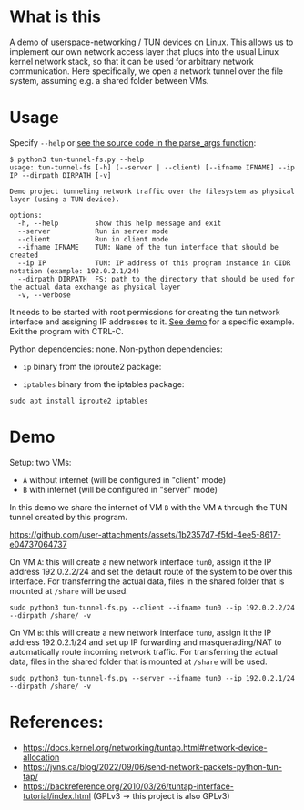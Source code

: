 # What is this

A demo of userspace-networking / TUN devices on Linux.
This allows us to implement our own network access layer that plugs into the usual Linux kernel network stack, so that it can be used for arbitrary network communication.
Here specifically, we open a network tunnel over the file system, assuming e.g. a shared folder between VMs.

# Usage

Specify `--help` or [see the source code in the parse_args function](tun-tunnel-fs.py#L26):

```
$ python3 tun-tunnel-fs.py --help
usage: tun-tunnel-fs [-h] (--server | --client) [--ifname IFNAME] --ip IP --dirpath DIRPATH [-v]

Demo project tunneling network traffic over the filesystem as physical layer (using a TUN device).

options:
  -h, --help         show this help message and exit
  --server           Run in server mode
  --client           Run in client mode
  --ifname IFNAME    TUN: Name of the tun interface that should be created
  --ip IP            TUN: IP address of this program instance in CIDR notation (example: 192.0.2.1/24)
  --dirpath DIRPATH  FS: path to the directory that should be used for the actual data exchange as physical layer
  -v, --verbose
```

It needs to be started with root permissions for creating the tun network interface and assigning IP addresses to it.
[See demo](#demo) for a specific example.
Exit the program with CTRL-C.

Python dependencies: none.
Non-python dependencies:

- `ip` binary from the iproute2 package:

- `iptables` binary from the iptables package:

```
sudo apt install iproute2 iptables
```

# Demo

Setup: two VMs:
- `A` without internet (will be configured in "client" mode)
- `B` with internet (will be configured in "server" mode)

In this demo we share the internet of VM `B` with the VM `A` through the TUN tunnel created by this program.


https://github.com/user-attachments/assets/1b2357d7-f5fd-4ee5-8617-e04737064737


On VM `A`: this will create a new network interface `tun0`, assign it the IP address 192.0.2.2/24 and set the default route of the system to be over this interface.
For transferring the actual data, files in the shared folder that is mounted at `/share` will be used.

```
sudo python3 tun-tunnel-fs.py --client --ifname tun0 --ip 192.0.2.2/24 --dirpath /share/ -v
```

On VM `B`: this will create a new network interface `tun0`, assign it the IP address 192.0.2.1/24 and set up IP forwarding and masquerading/NAT to automatically route incoming network traffic.
For transferring the actual data, files in the shared folder that is mounted at `/share` will be used.

```
sudo python3 tun-tunnel-fs.py --server --ifname tun0 --ip 192.0.2.1/24 --dirpath /share/ -v
```

<!--

A and B:
    tmux
    ip address show
    ip route show
    ping -c2 kernel.org

A:
    watch -n1 ls /share
    sudo python3 tun-tunnel-fs.py --client --ifname tun0 --ip 192.0.2.2/24 --dirpath /share/ -v

B:
    sudo python3 tun-tunnel-fs.py --server --ifname tun0 --ip 192.0.2.1/24 --dirpath /share/ -v

A and B:
    ip address show
    ip route show

A:
    dig kernel.org
    ping -c2 kernel.org
    curl http://google.com

A: (restart in non-verbose mode)
    sudo python3 tun-tunnel-fs.py --client --ifname tun0 --ip 192.0.2.2/24 --dirpath /share/

B: (restart in non-verbose mode)
    sudo python3 tun-tunnel-fs.py --server --ifname tun0 --ip 192.0.2.1/24 --dirpath /share/

A: browse to kernel.org
    firefox

-->

# References:

- https://docs.kernel.org/networking/tuntap.html#network-device-allocation
- https://jvns.ca/blog/2022/09/06/send-network-packets-python-tun-tap/
- https://backreference.org/2010/03/26/tuntap-interface-tutorial/index.html (GPLv3 -> this project is also GPLv3)
